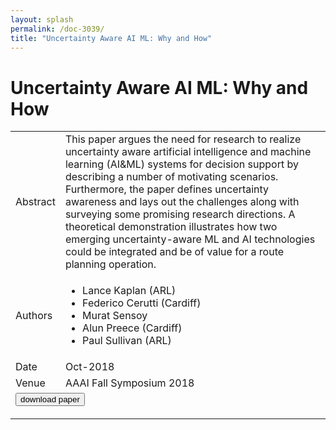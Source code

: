 ```yaml
---
layout: splash
permalink: /doc-3039/
title: "Uncertainty Aware AI ML: Why and How"
---
```


# Uncertainty Aware AI ML: Why and How

<table>
    <tbody>
    <tr>
        <td>Abstract</td>
        <td>This paper argues the need for research to realize uncertainty aware artificial intelligence and machine learning (AI&ML) systems for decision support by describing a number of motivating scenarios. Furthermore, the paper defines uncertainty awareness and lays out the challenges along with surveying some promising research directions. A theoretical demonstration illustrates how two emerging uncertainty-aware ML and AI technologies could be integrated and be of value for a route planning operation.</td>
    </tr>
    <tr>
        <td>Authors</td>
        <td>
            <ul>
                <li>Lance Kaplan (ARL)</li>
                <li>Federico Cerutti (Cardiff)</li>
                <li>Murat Sensoy</li>
                <li>Alun Preece (Cardiff)</li>
                <li>Paul Sullivan (ARL)</li>
            </ul>
        </td>
    </tr>
    <tr>
        <td>Date</td>
        <td>Oct-2018</td>
    </tr>
    <tr>
        <td>Venue</td>
        <td>AAAI Fall Symposium 2018</td>
    </tr>
        <tr>
            <td colspan="2">
                <form method="get" action="https://dais-ita.org/sites/default/files/2764.pdf">
                    <button type="submit">download paper</button>
                </form>
            </td>
        </tr>
    </tbody>
</table>
